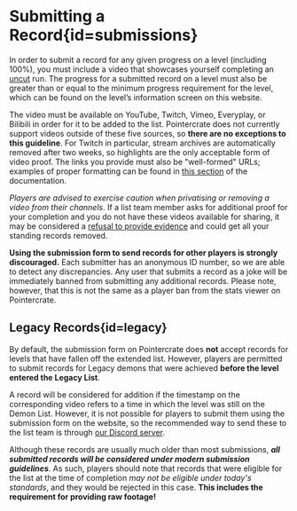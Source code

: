 <div class='panel fade js-scroll-anim' data-anim='fade'>

# Submitting a Record{id=submissions}

In order to submit a record for any given progress on a level (including 100%), you must include a video that showcases yourself completing an [uncut](/guidelines/eligibility/#videoreqs) run. The progress for a submitted record on a level must also be greater than or equal to the minimum progress requirement for the level, which can be found on the level’s information screen on this website.

The video must be available on YouTube, Twitch, Vimeo, Everyplay, or Bilibili in order for it to be added to the list. Pointercrate does not currently support videos outside of these five sources, so **there are no exceptions to this guideline**. For Twitch in particular, stream archives are automatically removed after two weeks, so highlights are the only acceptable form of video proof. The links you provide must also be "well-formed" URLs; examples of proper formatting can be found in [this section](/documentation/index/#video) of the documentation. 

*Players are advised to exercise caution when privatising or removing a video from their channels*. If a list team member asks for additional proof for your completion and you do not have these videos available for sharing, it may be considered a [refusal to provide evidence](/guidelines/eligibility/#uc-records) and could get all your standing records removed.

**Using the submission form to send records for other players is strongly discouraged.** Each submitter has an anonymous ID number, so we are able to detect any discrepancies. Any user that submits a record as a joke will be immediately banned from submitting any additional records. Please note, however, that this is not the same as a player ban from the stats viewer on Pointercrate.

## Legacy Records{id=legacy}

By default, the submission form on Pointercrate does **not** accept records for levels that have fallen off the extended list. However, players are permitted to submit records for Legacy demons that were achieved **before the level entered the Legacy List**. 

A record will be considered for addition if the timestamp on the corresponding video refers to a time in which the level was still on the Demon List. However, it is not possible for players to submit them using the submission form on the website, so the recommended way to send these to the list team is through [our Discord server](https://discord.gg/M7bDDQf). 

Although these records are usually much older than most submissions, ***all submitted records will be considered under modern submission guidelines***. As such, players should note that records that were eligible for the list at the time of completion *may not be eligible under today's standards*, and they would be rejected in this case. **This includes the requirement for providing raw footage!**

</div>

